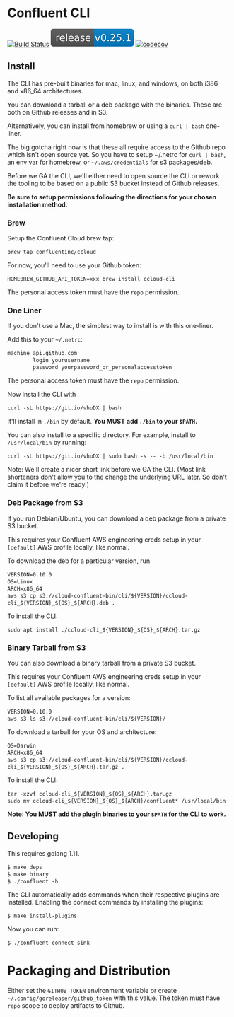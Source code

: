 # Confluent CLI

[![Build Status](https://semaphoreci.com/api/v1/projects/accef4bb-d1db-491f-b22e-0d438211c888/1992525/shields_badge.svg)](https://semaphoreci.com/confluent/cli)
![Release](release.svg)
[![codecov](https://codecov.io/gh/confluentinc/cli/branch/master/graph/badge.svg?token=67t1cdciLU)](https://codecov.io/gh/confluentinc/cli)

## Install

The CLI has pre-built binaries for mac, linux, and windows, on both i386 and x86_64 architectures.

You can download a tarball or a deb package with the binaries. These are both on Github releases and in S3.

Alternatively, you can install from homebrew or using a `curl | bash` one-liner.

The big gotcha right now is that these all require access to the Github repo which isn't open source yet.
So you have to setup ~/.netrc for `curl | bash`, an env var for homebrew, or `~/.aws/credentials` for s3 packages/deb.

Before we GA the CLI, we'll either need to open source the CLI or rework the tooling to be based on a public S3 bucket
instead of Github releases.

**Be sure to setup permissions following the directions for your chosen installation method.**

### Brew

Setup the Confluent Cloud brew tap:

    brew tap confluentinc/ccloud

For now, you'll need to use your Github token:

    HOMEBREW_GITHUB_API_TOKEN=xxx brew install ccloud-cli

The personal access token must have the `repo` permission.

### One Liner

If you don't use a Mac, the simplest way to install is with this one-liner.

Add this to your `~/.netrc`:

    machine api.github.com
            login yourusername
            password yourpassword_or_personalaccesstoken

The personal access token must have the `repo` permission.

Now install the CLI with

    curl -sL https://git.io/vhuDX | bash

It'll install in `./bin` by default. **You MUST add `./bin` to your `$PATH`.**

You can also install to a specific directory. For example, install to `/usr/local/bin` by running:

    curl -sL https://git.io/vhuDX | sudo bash -s -- -b /usr/local/bin

Note: We'll create a nicer short link before we GA the CLI.
(Most link shorteners don't allow you to the change the underlying URL later. So don't claim it before we're ready.)

### Deb Package from S3

If you run Debian/Ubuntu, you can download a deb package from a private S3 bucket.

This requires your Confluent AWS engineering creds setup in your `[default]` AWS profile locally, like normal.

To download the deb for a particular version, run

    VERSION=0.10.0
    OS=Linux
    ARCH=x86_64
    aws s3 cp s3://cloud-confluent-bin/cli/${VERSION}/ccloud-cli_${VERSION}_${OS}_${ARCH}.deb .

To install the CLI:

    sudo apt install ./ccloud-cli_${VERSION}_${OS}_${ARCH}.tar.gz

### Binary Tarball from S3

You can also download a binary tarball from a private S3 bucket.

This requires your Confluent AWS engineering creds setup in your `[default]` AWS profile locally, like normal.

To list all available packages for a version:

    VERSION=0.10.0
    aws s3 ls s3://cloud-confluent-bin/cli/${VERSION}/

To download a tarball for your OS and architecture:

    OS=Darwin
    ARCH=x86_64
    aws s3 cp s3://cloud-confluent-bin/cli/${VERSION}/ccloud-cli_${VERSION}_${OS}_${ARCH}.tar.gz .

To install the CLI:

    tar -xzvf ccloud-cli_${VERSION}_${OS}_${ARCH}.tar.gz
    sudo mv ccloud-cli_${VERSION}_${OS}_${ARCH}/confluent* /usr/local/bin

**Note: You MUST add the plugin binaries to your `$PATH` for the CLI to work.**

## Developing

This requires golang 1.11.

```
$ make deps
$ make binary
$ ./confluent -h
```

The CLI automatically adds commands when their respective plugins are installed. Enabling the connect
commands by installing the plugins:

```
$ make install-plugins
```

Now you can run:

```
$ ./confluent connect sink
```

# Packaging and Distribution

Either set the `GITHUB_TOKEN` environment variable or create `~/.config/goreleaser/github_token`
with this value. The token must have `repo` scope to deploy artifacts to Github.

